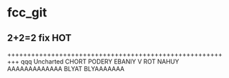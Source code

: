 # fcc_git
2+2=2
fix
HOT
--------------------------
+++++++++++++++++++++++++++++++++++++++++++++++++++++++++
qqq
Uncharted
CHORT PODERY
EBANIY V ROT NAHUY
AAAAAAAAAAAAA BLYAT
BLYAAAAAAA
